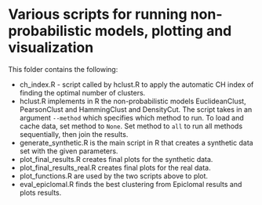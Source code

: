 # Various scripts for running non-probabilistic models, plotting and visualization

This folder contains the following:

- ch_index.R - script called by hclust.R to apply the automatic CH index of finding the optimal number of clusters.
- hclust.R implements in R the non-probabilistic models EuclideanClust, PearsonClust and HammingClust and DensityCut. The script takes in an argument `--method` which specifies which method to run. To load and cache data, set method to `None`. Set method to `all` to run all methods sequentially, then join the results.
- generate_synthetic.R is the main script in R that creates a synthetic data set with the given parameters.
- plot_final_results.R creates final plots for the synthetic data.
- plot_final_results_real.R creates final plots for the real data.
- plot_functions.R are used by the two scripts above to plot.
- eval_epiclomal.R finds the best clustering from Epiclomal results and plots results.